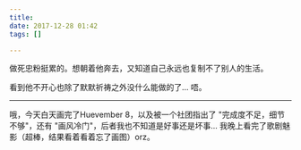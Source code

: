 ```yaml
---
title: 
date: 2017-12-28 01:42
tags: []

---
```


做死忠粉挺累的。想朝着他奔去，又知道自己永远也复制不了别人的生活。

看到他不开心也除了默默祈祷之外没什么能做的了... 唔。

---
哦，今天白天画完了Huevember 8，以及被一个社团指出了 "完成度不足，细节不够"，还有 "画风冷门"，后者我也不知道是好事还是坏事... 我晚上看完了歌剧魅影（超棒，结果看着看着忘了画图）orz。